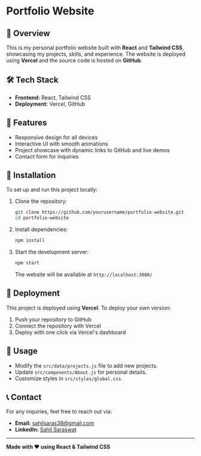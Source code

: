 # Portfolio Website

## 🚀 Overview
This is my personal portfolio website built with **React** and **Tailwind CSS**, showcasing my projects, skills, and experience. The website is deployed using **Vercel** and the source code is hosted on **GitHub**.

## 🛠 Tech Stack
- **Frontend:** React, Tailwind CSS
- **Deployment:** Vercel, GitHub

## 🌟 Features
- Responsive design for all devices
- Interactive UI with smooth animations
- Project showcase with dynamic links to GitHub and live demos
- Contact form for inquiries

## 📂 Installation
To set up and run this project locally:

1. Clone the repository:
   ```bash
   git clone https://github.com/yourusername/portfolio-website.git
   cd portfolio-website
   ```
2. Install dependencies:
   ```bash
   npm install
   ```
3. Start the development server:
   ```bash
   npm start
   ```
   The website will be available at `http://localhost:3000/`

## 🚀 Deployment
This project is deployed using **Vercel**. To deploy your own version:

1. Push your repository to GitHub
2. Connect the repository with Vercel
3. Deploy with one click via Vercel's dashboard

## 📌 Usage
- Modify the `src/data/projects.js` file to add new projects.
- Update `src/components/About.js` for personal details.
- Customize styles in `src/styles/global.css`.

## 📞 Contact
For any inquiries, feel free to reach out via:
- **Email:** sahilsaras38@gmail.com
- **LinkedIn:** [Sahil Saraswat](https://www.linkedin.com/in/sahil-saraswat-67a365251/)

---
**Made with ❤️ using React & Tailwind CSS**

